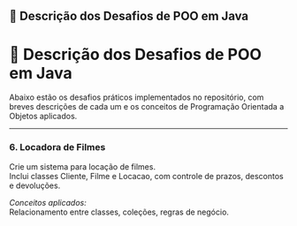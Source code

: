 ## 🧩 Descrição dos Desafios de POO em Java
# 📘 Descrição dos Desafios de POO em Java

Abaixo estão os desafios práticos implementados no repositório, com breves descrições de cada um e os conceitos de Programação Orientada a Objetos aplicados.

---


### 6. Locadora de Filmes
Crie um sistema para locação de filmes.  
Inclui classes Cliente, Filme e Locacao, com controle de prazos, descontos e devoluções.

*Conceitos aplicados:*  
Relacionamento entre classes, coleções, regras de negócio.
